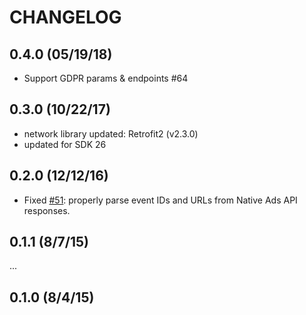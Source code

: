 # CHANGELOG

## 0.4.0 (05/19/18)

* Support GDPR params & endpoints #64

## 0.3.0 (10/22/17)

* network library updated: Retrofit2 (v2.3.0)
* updated for SDK 26

## 0.2.0 (12/12/16)

* Fixed [#51](https://github.com/adzerk/adzerk-android-sdk/issues/51): properly parse event IDs and URLs from Native Ads API responses.

## 0.1.1 (8/7/15)

...

## 0.1.0 (8/4/15)
